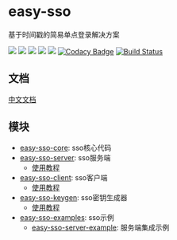 # easy-sso

基于时间戳的简易单点登录解决方案

![](https://img.shields.io/badge/springframework-4.3.15.RELEASE-brightgreen)
![](https://img.shields.io/badge/jdk-1.8%2B-brightgreen)
![](https://img.shields.io/badge/commons--lang3-3.7-brightgreen)
![](https://img.shields.io/badge/commons--codec-1.12-brightgreen)
![](https://img.shields.io/badge/toolkit-1.0.1-brightgreen)
[![Codacy Badge](https://api.codacy.com/project/badge/Grade/52e5d33a96cb4ee49c291df91f895bd5)](https://www.codacy.com/manual/otary/easy-sso?utm_source=github.com&amp;utm_medium=referral&amp;utm_content=otary/easy-sso&amp;utm_campaign=Badge_Grade)
[![Build Status](https://travis-ci.org/otary/easy-sso.svg?branch=master)](https://travis-ci.org/otary/easy-sso)


## 文档

[中文文档](https://otary.github.io/easy-sso/)

## 模块

- [easy-sso-core](easy-sso-core): sso核心代码
- [easy-sso-server](easy-sso-server): sso服务端
  - [使用教程](./easy-sso-server/README.md) 
- [easy-sso-client](easy-sso-client): sso客户端
  - [使用教程](./easy-sso-client/README.md) 
- [easy-sso-keygen](easy-sso-keygen): sso密钥生成器
  - [使用教程](./easy-sso-keygen/README.md)
- [easy-sso-examples](easy-sso-examples): sso示例
  - [easy-sso-server-example](./easy-sso-examples/easy-sso-server-examples): 服务端集成示例